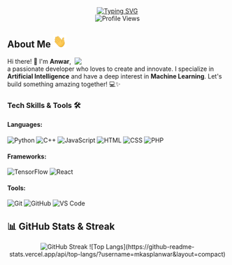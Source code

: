 <div align="center">
  <a href="https://git.io/typing-svg"><img src="https://readme-typing-svg.herokuapp.com?font=Rock+Salt&size=40&duration=4000&pause=1000&color=F39C12&center=true&vCenter=true&width=700&height=70&lines=Are+You+Ready+Captain%3F;I'm+M.+Kaspul+Anwar" alt="Typing SVG" /></a>
</div>
<div align="center">
  <img src="https://komarev.com/ghpvc/?username=mkasplanwar&style=for-the-badge&color=F39C12" alt="Profile Views"/>
</div>

<div align="left">
  <h2>About Me <img src="https://raw.githubusercontent.com/ABSphreak/ABSphreak/master/gifs/Hi.gif" width="30px"></h2>
  <img align='right' src='http://cutecafe.art/wp-content/uploads/2024/08/0-A-chan.gif' width='350px'>
  <p>
    Hi there! 👋 I'm <strong>Anwar</strong>, a passionate developer who loves to create and innovate.  
    I specialize in <strong>Artificial Intelligence</strong> and have a deep interest in <strong>Machine Learning</strong>.  
    Let's build something amazing together! 💻✨
  </p>
</div>

### Tech Skills & Tools 🛠️
<div align="left">
  <!-- Programming Languages -->
  <h4>Languages:</h4>
  <img src="https://img.shields.io/badge/-Python-3776AB?style=for-the-badge&logo=python&logoColor=white" alt="Python" />
  <img src="https://img.shields.io/badge/-C++-00599C?style=for-the-badge&logo=cplusplus&logoColor=white" alt="C++" />
  <img src="https://img.shields.io/badge/-JavaScript-F7DF1E?style=for-the-badge&logo=javascript&logoColor=black" alt="JavaScript" />
  <img src="https://img.shields.io/badge/-HTML-E34F26?style=for-the-badge&logo=html5&logoColor=white" alt="HTML" />
  <img src="https://img.shields.io/badge/-CSS-1572B6?style=for-the-badge&logo=css3&logoColor=white" alt="CSS" />
  <img src="https://img.shields.io/badge/-PHP-777BB4?style=for-the-badge&logo=php&logoColor=white" alt="PHP" />
  
  <!-- Frameworks -->
  <h4>Frameworks:</h4>
  <img src="https://img.shields.io/badge/-TensorFlow-FF6F00?style=for-the-badge&logo=tensorflow&logoColor=white" alt="TensorFlow" />
  <img src="https://img.shields.io/badge/-React-61DAFB?style=for-the-badge&logo=react&logoColor=black" alt="React" />
  
  <!-- Tools -->
  <h4>Tools:</h4>
  <img src="https://img.shields.io/badge/-Git-F05032?style=for-the-badge&logo=git&logoColor=white" alt="Git" />
  <img src="https://img.shields.io/badge/-GitHub-181717?style=for-the-badge&logo=github&logoColor=white" alt="GitHub" />
  <img src="https://img.shields.io/badge/-VS%20Code-007ACC?style=for-the-badge&logo=visual-studio-code&logoColor=white" alt="VS Code" />
</div>



## 📊 GitHub Stats & Streak
<div align = "center">
<img src="https://github-readme-streak-stats.herokuapp.com/?user=mkasplanwar&theme=greywhite" alt="GitHub Streak" />
![Top Langs](https://github-readme-stats.vercel.app/api/top-langs/?username=mkasplanwar&layout=compact)
</div>


